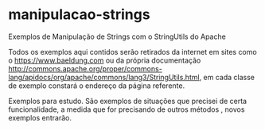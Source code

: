 # manipulacao-strings
Exemplos de Manipulação de Strings com o StringUtils do Apache

Todos os exemplos aqui contidos serão retirados da internet em sites como o https://www.baeldung.com ou da própria documentação http://commons.apache.org/proper/commons-lang/apidocs/org/apache/commons/lang3/StringUtils.html,  em cada classe de exemplo constará o endereço da página referente. 

Exemplos para estudo. São exemplos de situações que precisei de certa funcionalidade, a medida que for precisando de outros métodos , novos exemplos entrarão.
